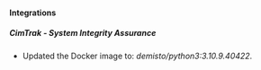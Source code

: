 #### Integrations
##### CimTrak - System Integrity Assurance
- Updated the Docker image to: *demisto/python3:3.10.9.40422*.
